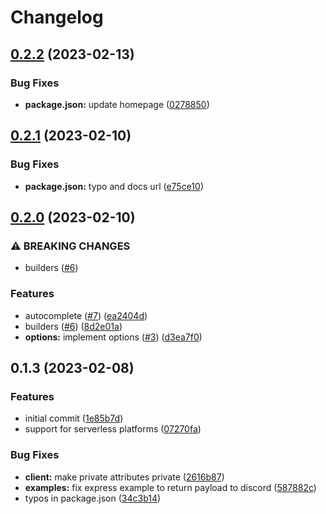 # Changelog

## [0.2.2](https://github.com/teaishealthy/comity/compare/v0.2.1...v0.2.2) (2023-02-13)


### Bug Fixes

* **package.json:** update homepage ([0278850](https://github.com/teaishealthy/comity/commit/0278850578893d92447f8fb668249dcdf946be61))

## [0.2.1](https://github.com/teaishealthy/comity/compare/v0.2.0...v0.2.1) (2023-02-10)


### Bug Fixes

* **package.json:** typo and docs url ([e75ce10](https://github.com/teaishealthy/comity/commit/e75ce1043fe92e9d1e9ecd804643e2c3d2e8b23b))

## [0.2.0](https://github.com/teaishealthy/comity/compare/v0.1.3...v0.2.0) (2023-02-10)


### ⚠ BREAKING CHANGES

* builders ([#6](https://github.com/teaishealthy/comity/issues/6))

### Features

* autocomplete ([#7](https://github.com/teaishealthy/comity/issues/7)) ([ea2404d](https://github.com/teaishealthy/comity/commit/ea2404d25755d63c9075c12329d5aa3be06cc018))
* builders ([#6](https://github.com/teaishealthy/comity/issues/6)) ([8d2e01a](https://github.com/teaishealthy/comity/commit/8d2e01a2f5e084886d02c90e87b978d93ce59200))
* **options:** implement options ([#3](https://github.com/teaishealthy/comity/issues/3)) ([d3ea7f0](https://github.com/teaishealthy/comity/commit/d3ea7f0ed795c46c5a2bea1a9ffc0ef0087f49fa))

## 0.1.3 (2023-02-08)


### Features

* initial commit ([1e85b7d](https://github.com/teaishealthy/comity/commit/1e85b7d6374c644310e3f3553618df8d964aad06))
* support for serverless platforms ([07270fa](https://github.com/teaishealthy/comity/commit/07270fa5c346b22604dca4a6e4bc85b5ea2a89a3))


### Bug Fixes

* **client:** make private attributes private ([2616b87](https://github.com/teaishealthy/comity/commit/2616b878bcbbec54f8a9a55c8e39030e4b6f662b))
* **examples:** fix express example to return payload to discord  ([587882c](https://github.com/teaishealthy/comity/commit/587882c19f6aacaa5a9061b31a38f37187abacf1))
* typos in package.json ([34c3b14](https://github.com/teaishealthy/comity/commit/34c3b141e70fcf17825700e14e1e88859afd3b30))
